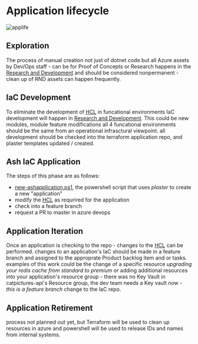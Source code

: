 # Application lifecycle

![applife](https://stdsoinventory0001.blob.core.windows.net/mdwikiimages/applife.png)

## Exploration

The process of manual creation not just of dotnet code but all Azure assets by Dev/Ops staff - can be for Proof of Concepts or Research
happens in the [Research and Development](rnd1.md) and should be considered nonpermanent - clean up of RND assets can happen frequently.

## IaC Development

To eliminate the development of [HCL](https://www.terraform.io/docs/configuration/syntax.html) in funcational environments IaC development will happen in [Research and Development](rnd1.md). This could be new modules, module feature modifications all 4 funcational environments should be the same from an operational infrasctural viewpoint.
all development should be checked into the terraform application repo, and plaster templates updated / created. 

## Ash IaC Application

The steps of this phase are as follows:

- [new-ashapplication.ps1](plaster.md), the powershell script that uses *plaster* to create a new "application"
- modify the [HCL](https://www.terraform.io/docs/configuration/syntax.html) as requrired for the application
- check into a feature branch
- request a PR to master in azure devops 

## Application Iteration

Once an application is checking to the repo - changes to the [HCL](https://www.terraform.io/docs/configuration/syntax.html) can be performed. 
changes to an application's IaC should be made in a feature branch and assigned to the approprate Product backlog item and or tasks. 
examples of this work could be the change of a specific resource *upgrading your redis cache from standard to premium* or adding additional resources into your application's resource group - there was no Key Vault in catpictures-api's Resource group, the dev team needs a Key vault now - *this is a feature branch* change to the IaC repo. 

## Application Retirement

process not planned out yet, but Terraform will be used to clean up resources in azure and powershell will be used to release IDs and names from internal systems. 